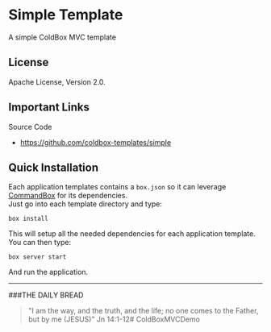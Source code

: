 # Simple Template

A simple ColdBox MVC template

## License
Apache License, Version 2.0.

## Important Links

Source Code
- https://github.com/coldbox-templates/simple

## Quick Installation

Each application templates contains a `box.json` so it can leverage [CommandBox](http://www.ortussolutions.com/products/commandbox) for its dependencies.  
Just go into each template directory and type:

```
box install
```

This will setup all the needed dependencies for each application template.  You can then type:

```
box server start
```

And run the application.

---
 
###THE DAILY BREAD
 > "I am the way, and the truth, and the life; no one comes to the Father, but by me (JESUS)" Jn 14:1-12#   C o l d B o x M V C D e m o  
 